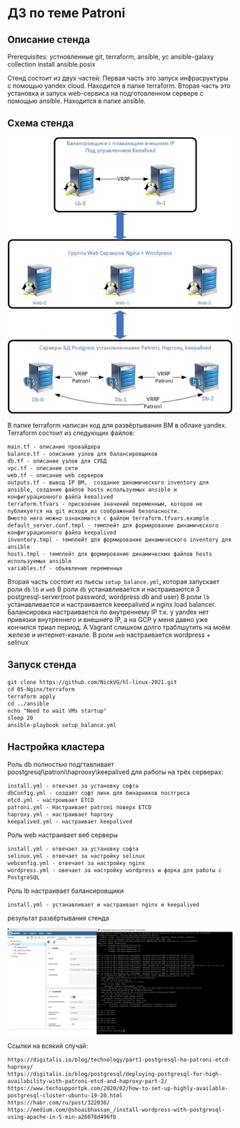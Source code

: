# ДЗ по теме Patroni

## Описание стенда
Prerequisites:
устновленные git, terraform, ansible, yc
ansible-galaxy collection install ansible.posix

Стенд состоит из двух частей:
Первая часть это запуск инфрасруктуры с помощью yandex cloud. Находится в папке terraform.
Вторая часть это установка и запуск web-сервиса на подготовленном сервере с помощью ansible. Находится в папке ansible.

## Схема стенда

![Image of Postgres Scheme:](Scheme_Postgres.jpg)

В папке terraform написан код для развёртывания ВМ в облаке yandex.
Terraform состоит из следующих файлов:
```
main.tf - описание провайдера
balance.tf - описание узлов для балансировщиков
db.tf - описание узлов для СУБД
vpc.tf - описание сети
web.tf - описание web серверов
outputs.tf - вывод IP ВМ,  создание динамического inventory для ansible, создание файлов hosts используемых ansible и конфигурационного файла keealived
terraform.tfvars - присвоение значений переменным, которое не публикуется на git исходя из соображений безопасности.
Вместо него можно ознакомится с файлом terraform.tfvars.example
default_server.conf.tmpl - темплейт для формирование динамического конфигурационного файла keepalived
inventory.tmpl - темплейт для формирование динамического inventory для ansible
hosts.tmpl - темплейт для формирование динамическмх файлов hosts используемых ansible
variables.tf - объявление переменных
```

Вторая часть состоит из пьесы `setup_balance.yml`, которая запускает роли `db` `lb` и `web`
В роли `db` устанавливается и настраиваются 3 postgresql-server(root password, wordpress db and user)
В роли `lb` устанавливается и настраивается keeepalived и nginx load balancer. Балансировка настраивается по внутреннему IP т.к. у yandex нет привязки внутреннего и внешнего IP, а на GCP у меня давно уже кончился триал период. А Vagrant  слишком долго траблшутить на моём железе и интернет-канале.
В роли `web` настраивается wordpress + selinux

## Запуск стенда

```
git clone https://github.com/NickVG/hl-linux-2021.git
cd 05-Nginx/terraform
terraform apply
cd ../ansible
echo "Need to wait VMs startup"
sleep 20
ansible-playbook setup_balance.yml
```

## Настройка кластера

Роль db полностью подгтавливает poostgresql\patroni\haprooxy\keepalived для работы на трёх серверах:

```
install.yml - отвечает за установку софта
dbConfig.yml - создаёт софт линк для бинарников постгреса
etcd.yml - настроивает ETCD
patroni.yml - Настраивает patroni поверх ETCD
haproxy.yml - настраивает haproxy
keepalived.yml - настраивает keepalived
```

Роль web настраивает веб серверы
```
install.yml - отвечает за установку софта
selinux.yml - отвечает за настройку selinux
webconfig.yml - отвечает за настройку nginx
wordpress.yml - овечает за настройку wordpress и форка для работы с PostgreSQL
```
Роль lb настраивает балансировщики
```
install.yml - устанавливает и настраивает nginx и keepalived
```

результат развёртывания стенда

![Image of PostgreSQL;](PostgreSQL.png)


Ссылки на всякий случай:

```
https://digitalis.io/blog/technology/part1-postgresql-ha-patroni-etcd-haproxy/
https://digitalis.io/blog/postgresql/deploying-postgresql-for-high-availability-with-patroni-etcd-and-haproxy-part-2/
https://www.techsupportpk.com/2020/02/how-to-set-up-highly-available-postgresql-cluster-ubuntu-19-20.html
https://habr.com/ru/post/322036/
https://medium.com/@shoaibhassan_/install-wordpress-with-postgresql-using-apache-in-5-min-a26078d496fb
```
